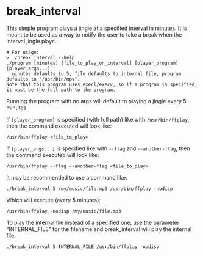 # break\_interval

This simple program plays a jingle at a specified interval in minutes. It is
meant to be used as a way to notify the user to take a break when the interval
jingle plays.

    # For usage:
    > ./break_interval --help
    ./program [minutes] [file_to_play_on_interval] [player_program] [player_args...]
      minutes defaults to 5, file defaults to internal file, program defaults to "/usr/bin/mpv".
    Note that this program uses execl/execv, so if a program is specified, it must be the full path to the program.

Running the program with no args will default to playing a jingle every 5
minutes.

If `[player_program]` is specified (with full path) like with
`/usr/bin/ffplay`, then the command executed will look like:

    /usr/bin/ffplay <file_to_play>

If `[player_args...]` is specified like with `--flag` and `--another-flag`, then
the command executed will look like:

    /usr/bin/ffplay --flag --another-flag <file_to_play>

It may be recommended to use a command like:

    ./break_interval 5 /my/music/file.mp3 /usr/bin/ffplay -nodisp

Which will execute (every 5 minutes):

    /usr/bin/ffplay -nodisp /my/music/file.mp3

To play the internal file instead of a specified one, use the parameter
"INTERNAL_FILE" for the filename and break\_interval will play the internal
file.

    ./break_interval 5 INTERNAL_FILE /usr/bin/ffplay -nodisp
